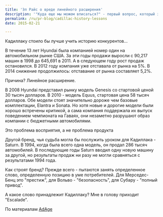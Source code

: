 ```yaml
---
title: 'Эл Райс о вреде линейного расширения'
description: '"Куда еще мы можем вписаться?" - первый вопрос, который задают себе новые менеджеры, когда приходят в компанию. Йохан де Нисшен, новый президент Кадиллак, смог найти много ответов на этот вопрос за первые пять месяцев работы. Например, наладить выпуск внедорожника, а также автомобиля в базовой комплектации. Обе машины включены в многолетний  план расширения компании.'
permalink: /ru/pr-blog/cadillac-history-lessons
date: 2015-02-21

---
```


Кадиллаку стоило бы лучше учить историю конкурентов...

В течение 13 лет Hyundai была компанией номер один на автомобильном рынке США. За эти годы продажи выросли с 90,217 машин в 1998 до 645,691 в 2011. А в следующем году рост продаж остановился. В 2012 году компания уже отставала от рынка на 5%. В 2014 снижение продолжилось: отставание от рынка  составляет 5,2%.

Причина? Линейное расширение.

В 2008 Hyundai представил рынку модель Genesis со стартовой ценой 30 тысяч долларов. В 2010 - модель Equus, стартовая цена 58 тысяч долларов. Обе модели стоят значительно дороже чем базовые комплектации, Elantra и Sonata. Но хотя новые и дорогие модели были хорошо встречены критикой, а сама компания поддержала их выпуск поведением чемпионата на Гаваях, они незаметно разрушают образ компании с бюджетными автомобилями.

Это проблема восприятия, а не проблема продукта

Другой бренд, чья судьба могла бы послужить уроком для Кадиллака - Saturn. В 1994, когда была всего одна модель, он продал 286 тысяч автомобилей. В последующие годы Saturn вводил одну новую машину за другой, но результаты продаж ни разу не могли сравняться с результатами 1994 года.

Как строят бренд? Прежде всего - пытаются занять определенное слово, определенную позицию в уме потребителей. Для Мерседес-Бенц это "престиж", для Вольво - "безопасность", для Субару - "полный привод".

А какое слово принадлежит Кадиллаку? Мне в голову приходит "Escalade".

По материалам <a href="https://adage.com/article/al-ries/student-history-cadillac-sets-repeat-mistakes/297169/">AdAge</a>

